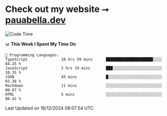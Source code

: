 # Check out my website ⭢ [pauabella.dev](https://pauabella.dev)

<!--START_SECTION:waka-->
![Code Time](http://img.shields.io/badge/Code%20Time-3%2C981%20hrs%2030%20mins-blue)

📊 **This Week I Spent My Time On** 

```text
💬 Programming Languages: 
TypeScript               18 hrs 59 mins      █████████████████████░░░░   84.25 % 
JavaScript               2 hrs 19 mins       ███░░░░░░░░░░░░░░░░░░░░░░   10.35 % 
JSON                     45 mins             █░░░░░░░░░░░░░░░░░░░░░░░░   03.38 % 
Markdown                 11 mins             ░░░░░░░░░░░░░░░░░░░░░░░░░   00.87 % 
HTML                     5 mins              ░░░░░░░░░░░░░░░░░░░░░░░░░   00.41 % 
```


 Last Updated on 18/12/2024 08:07:54 UTC
<!--END_SECTION:waka-->
